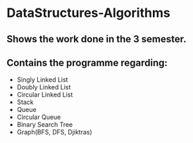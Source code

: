 # DataStructures-Algorithms
## Shows the work done in the 3 semester.

## Contains the programme regarding:
- Singly Linked List
- Doubly Linked List
- Circular Linked List
- Stack
- Queue
- Circular Queue
- Binary Search Tree
- Graph(BFS, DFS, Djiktras)
